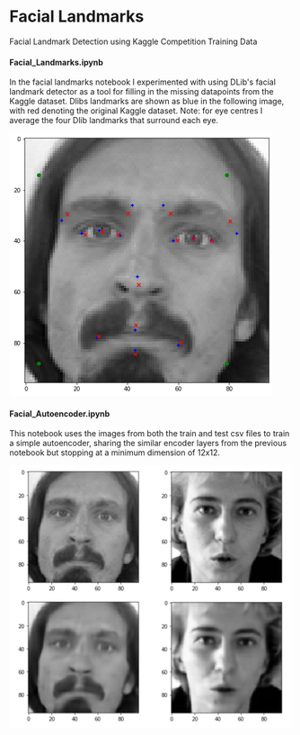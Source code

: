 # Facial Landmarks
Facial Landmark Detection using Kaggle Competition Training Data


#### Facial_Landmarks.ipynb
In the facial landmarks notebook I experimented with using DLib's facial landmark detector as a tool for filling in the missing datapoints from the Kaggle dataset.  Dlibs landmarks are shown as blue in the following image, with red denoting the original Kaggle dataset.  Note: for eye centres I average the four Dlib landmarks that surround each eye.

![Dlib landmarks comparison](facial_landdmark_comparison.png)

#### Facial_Autoencoder.ipynb
This notebook uses the images from both the train and test csv files to train a simple autoencoder, sharing the similar encoder layers from the previous notebook but stopping at a minimum dimension of 12x12.  

![Autoencoder comparison](autoencoder.png)
